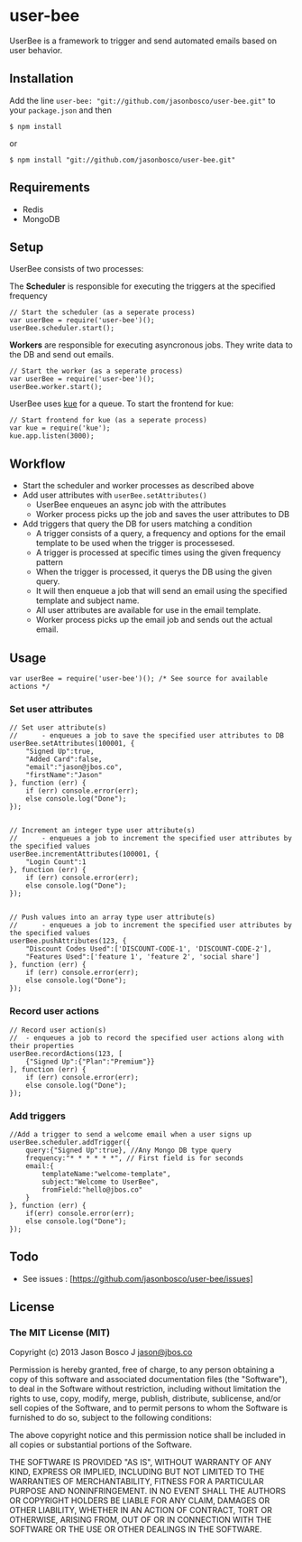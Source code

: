 user-bee
========

UserBee is a framework to trigger and send automated emails based on user behavior.


## Installation


Add the line `user-bee: "git://github.com/jasonbosco/user-bee.git"` to your `package.json` and then

    $ npm install

or

    $ npm install "git://github.com/jasonbosco/user-bee.git"


## Requirements


+ Redis
+ MongoDB

## Setup


UserBee consists of two processes:

The **Scheduler** is responsible for executing the triggers at the specified frequency

    // Start the scheduler (as a seperate process)
    var userBee = require('user-bee')();
    userBee.scheduler.start();

**Workers** are responsible for executing asyncronous jobs. They write data to the DB and send out emails.

    // Start the worker (as a seperate process)
    var userBee = require('user-bee')();
    userBee.worker.start();

UserBee uses [kue](https://github.com/learnboost/kue) for a queue. To start the frontend for kue:

    // Start frontend for kue (as a seperate process)
    var kue = require('kue');
    kue.app.listen(3000);


## Workflow


- Start the scheduler and worker processes as described above
- Add user attributes with `userBee.setAttributes()`
    - UserBee enqueues an async job with the attributes
    - Worker process picks up the job and saves the user attributes to DB
- Add triggers that query the DB for users matching a condition
    - A trigger consists of a query, a frequency and options for the email template to be used when the trigger is processesed.
    - A trigger is processed at specific times using the given frequency pattern
    - When the trigger is processed, it querys the DB using the given query.
    - It will then enqueue a job that will send an email using the specified template and subject name.
    - All user attributes are available for use in the email template.
    - Worker process picks up the email job and sends out the actual email.


## Usage


    var userBee = require('user-bee')(); /* See source for available actions */


### Set user attributes

    // Set user attribute(s)
    //      - enqueues a job to save the specified user attributes to DB
    userBee.setAttributes(100001, {
        "Signed Up":true,
        "Added Card":false,
        "email":"jason@jbos.co",
        "firstName":"Jason"
    }, function (err) {
        if (err) console.error(err);
        else console.log("Done");
    });


    // Increment an integer type user attribute(s)
    //      - enqueues a job to increment the specified user attributes by the specified values
    userBee.incrementAttributes(100001, {
        "Login Count":1
    }, function (err) {
        if (err) console.error(err);
        else console.log("Done");
    });


    // Push values into an array type user attribute(s)
    //      - enqueues a job to increment the specified user attributes by the specified values
    userBee.pushAttributes(123, {
        "Discount Codes Used":['DISCOUNT-CODE-1', 'DISCOUNT-CODE-2'],
        "Features Used":['feature 1', 'feature 2', 'social share']
    }, function (err) {
        if (err) console.error(err);
        else console.log("Done");
    });


### Record user actions

    // Record user action(s)
    //  - enqueues a job to record the specified user actions along with their properties
    userBee.recordActions(123, [
        {"Signed Up":{"Plan":"Premium"}}
    ], function (err) {
        if (err) console.error(err);
        else console.log("Done");
    });


### Add triggers

    //Add a trigger to send a welcome email when a user signs up
    userBee.scheduler.addTrigger({
        query:{"Signed Up":true}, //Any Mongo DB type query
        frequency:"* * * * * *", // First field is for seconds
        email:{
            templateName:"welcome-template",
            subject:"Welcome to UserBee",
            fromField:"hello@jbos.co"
        }
    }, function (err) {
        if(err) console.error(err);
        else console.log("Done");
    });


## Todo


- See issues : [https://github.com/jasonbosco/user-bee/issues]


## License


### The MIT License (MIT)

Copyright (c) 2013 Jason Bosco J <jason@jbos.co>

Permission is hereby granted, free of charge, to any person obtaining a copy of this software and associated documentation files (the "Software"), to deal in the Software without restriction, including without limitation the rights to use, copy, modify, merge, publish, distribute, sublicense, and/or sell copies of the Software, and to permit persons to whom the Software is furnished to do so, subject to the following conditions:

The above copyright notice and this permission notice shall be included in all copies or substantial portions of the Software.

THE SOFTWARE IS PROVIDED "AS IS", WITHOUT WARRANTY OF ANY KIND, EXPRESS OR IMPLIED, INCLUDING BUT NOT LIMITED TO THE WARRANTIES OF MERCHANTABILITY, FITNESS FOR A PARTICULAR PURPOSE AND NONINFRINGEMENT. IN NO EVENT SHALL THE AUTHORS OR COPYRIGHT HOLDERS BE LIABLE FOR ANY CLAIM, DAMAGES OR OTHER LIABILITY, WHETHER IN AN ACTION OF CONTRACT, TORT OR OTHERWISE, ARISING FROM, OUT OF OR IN CONNECTION WITH THE SOFTWARE OR THE USE OR OTHER DEALINGS IN THE SOFTWARE.















